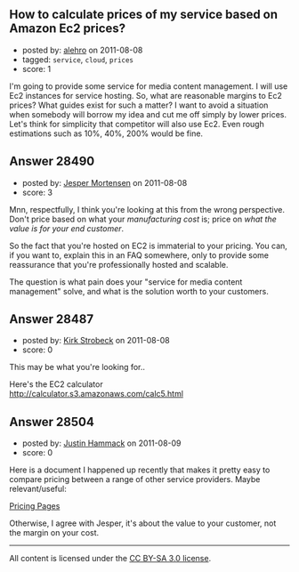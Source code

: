 ## How to calculate prices of my service based on Amazon Ec2 prices?

- posted by: [alehro](https://stackexchange.com/users/-1/12558-alehro) on 2011-08-08
- tagged: `service`, `cloud`, `prices`
- score: 1

I'm going to provide some service for media content management. I will use Ec2 instances for service hosting. So, what are reasonable margins to Ec2 prices? What guides exist for such a matter? I want to avoid a situation when somebody will borrow my idea and cut me off simply by lower prices. Let's think for simplicity that competitor will also use Ec2. 
Even rough estimations such as 10%, 40%, 200% would be fine.



## Answer 28490

- posted by: [Jesper Mortensen](https://stackexchange.com/users/-1/1261-jesper-mortensen) on 2011-08-08
- score: 3

Mnn, respectfully, I think you're looking at this from the wrong perspective. Don't price based on what your *manufacturing cost* is; price on *what the value is for your end customer*.

So the fact that you're hosted on EC2 is immaterial to your pricing. You can, if you want to, explain this in an FAQ somewhere, only to provide some reassurance that you're professionally hosted and scalable.

The question is what pain does your "service for media content management" solve, and what is the solution worth to your customers.


## Answer 28487

- posted by: [Kirk Strobeck](https://stackexchange.com/users/-1/6349-kirk-strobeck) on 2011-08-08
- score: 0

This may be what you're looking for..

Here's the EC2 calculator  
http://calculator.s3.amazonaws.com/calc5.html


## Answer 28504

- posted by: [Justin Hammack](https://stackexchange.com/users/-1/5646-justin-hammack) on 2011-08-09
- score: 0

<p>Here is a document I happened up recently that makes it pretty easy to compare pricing between a range of other service providers. Maybe relevant/useful:</p>

<p><a href="http://leanstartup.pbworks.com/w/page/15765232/Pricing%20pages" rel="nofollow">Pricing Pages</a></p>

<p>Otherwise, I agree with Jesper, it's about the value to your customer, not the margin on your cost.</p>




---

All content is licensed under the [CC BY-SA 3.0 license](https://creativecommons.org/licenses/by-sa/3.0/).
